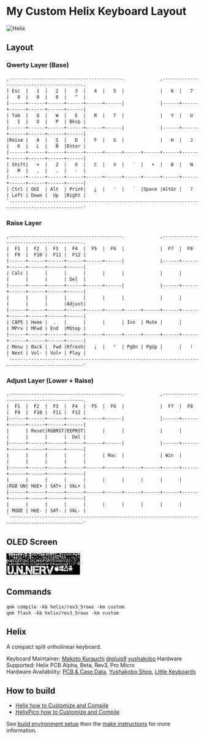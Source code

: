 My Custom Helix Keyboard Layout
===

![Helix](https://i.imgur.com/XBAmynN.jpg)

## Layout

### Qwerty Layer (Base)
```
,-----------------------------------------.             ,-----------------------------------------.
| Esc  |   1  |   2  |   3  |   4  |   5  |             |   6  |   7  |   8  |   9  |   0  |   ^  |
|------+------+------+------+------+------|             |------+------+------+------+------+------|
| Tab  |   Q  |   W  |   E  |   R  |   T  |             |   Y  |   U  |   I  |   O  |   P  | Bksp |
|------+------+------+------+------+------|             |------+------+------+------+------+------|
|Raise |   A  |   S  |   D  |   F  |   G  |             |   H  |   J  |   K  |   L  |   Ñ  |Enter |
|------+------+------+------+------+------+------+------+------+------+------+------+------+------|
| Shift|   <  |   Z  |   X  |   C  |   V  |   `  |   +  |   B  |   N  |   M  |   ,  |   .  |   -  |
|------+------+------+------+------+------+------+------+------+------+------+------+------+------|
| Ctrl | GUI  | Alt  | Print|   ¿  |   '  |   ´  |Space |AltGr |   ?  | Left | Down |  Up  |Right |
`-------------------------------------------------------------------------------------------------'

```

### Raise Layer
```
,-----------------------------------------.             ,-----------------------------------------.
|  F1  |  F2  |  F3  |  F4  |  F5  |  F6  |             |  F7  |  F8  |  F9  |  F10 |  F11 |  F12 |
|------+------+------+------+------+------|             |------+------+------+------+------+------|
| Calc |      |      |      |      |      |             |      |      |      |      |      | Del  |
|------+------+------+------+------+------|             |------+------+------+------+------+------|
|      |      |      |      |      |      |             |      |      |      |      |      |Adjust|
|------+------+------+------+------+------+------+------+------+------+------+------+------+------|
| CAPS | Home |  .   |      |      |      | Ins  | Mute |      |      | MPrv | MFwd | End  |MStop |
|------+------+------+------+------+------+------+------+------+------+------+------+------+------|
| Menu | Back |  Fwd |Rfresh|   ¡  |   °  | PgDn | PgUp |      |   !  | Next | Vol- | Vol+ | Play |
`-------------------------------------------------------------------------------------------------'

```

### Adjust Layer (Lower + Raise)
```
,-----------------------------------------.             ,-----------------------------------------.
|  F1  |  F2  |  F3  |  F4  |  F5  |  F6  |             |  F7  |  F8  |  F9  |  F10 |  F11 |  F12 |
|------+------+------+------+------+------|             |------+------+------+------+------+------|
|      | Reset|RGBRST|EEPRST|      |      |             |      |      |      |      |      |  Del |
|------+------+------+------+------+------|             |------+------+------+------+------+------|
|      |      |      |      |      | Mac  |             | Win  |      |      |      |      |      |
|------+------+------+------+------+------+------+------+------+------+------+------+------+------|
|      |      |      |      |      |      |      |      |      |      |RGB ON| HUE+ | SAT+ | VAL+ |
|------+------+------+------+------+------+------+------+------+------+------+------+------+------|
|      |      |      |      |      |      |      |      |      |      | MODE | HUE- | SAT- | VAL- |
`-------------------------------------------------------------------------------------------------'
```

## OLED Screen


![Live Share Preview](https://raw.githubusercontent.com/azratul/azratul/511051744799ebacea2a74a19bfd91d8ec413003/unnerv.png)


## Commands

```
qmk compile -kb helix/rev3_5rows -km custom
qmk flash -kb helix/rev3_5rows -km custom
```

## Helix

A compact split ortholinear keyboard.

Keyboard Maintainer: [Makoto Kurauchi](https://github.com/MakotoKurauchi/) [@pluis9](https://twitter.com/pluis9) [yushakobo](https://github.com/yushakobo)
Hardware Supported: Helix PCB Alpha, Beta, Rev3, Pro Micro  
Hardware Availability: [PCB & Case Data](https://github.com/MakotoKurauchi/helix), [Yushakobo Shop](https://yushakobo.jp/shop/), [Little Keyboards](https://littlekeyboards.com/collections/helix)

## How to build
 * [Helix how to Customize and Compile](rev2/keymaps/default/readme.md#customize)
 * [HelixPico how to Customize and Compile](pico/keymaps/default/readme.md#customize)

See [build environment setup](https://docs.qmk.fm/#/getting_started_build_tools) then the [make instructions](https://docs.qmk.fm/#/getting_started_make_guide) for more information.
